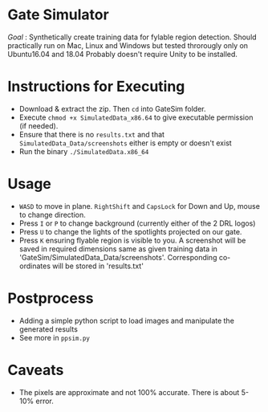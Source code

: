 # Gate Simulator
*Goal* : Synthetically create training data for fylable region detection.
Should practically run on Mac, Linux and Windows but tested throrougly only on Ubuntu16.04 and 18.04
Probably doesn't require Unity to be installed.

# Instructions for Executing 
* Download & extract the zip. Then `cd` into GateSim folder.
* Execute `chmod +x SimulatedData_x86.64` to give executable permission (if needed).
* Ensure that there is no `results.txt` and that `SimulatedData_Data/screenshots` either is empty or doesn't exist
* Run the binary `./SimulatedData.x86_64`

# Usage
* `WASD` to move in plane. `RightShift` and `CapsLock` for Down and Up, mouse to change direction. 
* Press `I` or `P` to change background (currently either of the 2 DRL logos)
* Press `U` to change the lights of the spotlights projected on our gate.
* Press `K` ensuring flyable region is visible to you. A screenshot will be saved in required dimensions same as given training data in 'GateSim/SimulatedData_Data/screenshots'. Corresponding co-ordinates will be stored in 'results.txt'

# Postprocess
* Adding a simple python script to load images and manipulate the generated results
* See more in `ppsim.py`

# Caveats
* The pixels are approximate and not 100% accurate. There is about 5-10% error.
